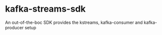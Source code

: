 # kafka-streams-sdk
An out-of-the-boc SDK  provides the kstreams, kafka-consumer and kafka-producer setup
